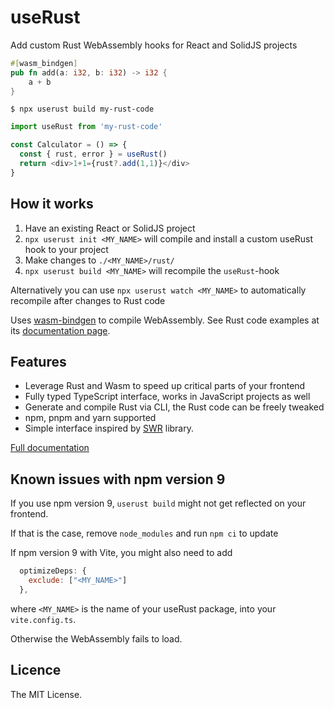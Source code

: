 # useRust

Add custom Rust WebAssembly hooks for React and SolidJS projects

```rust
#[wasm_bindgen]
pub fn add(a: i32, b: i32) -> i32 {
    a + b
}
```

`$ npx userust build my-rust-code`

```js
import useRust from 'my-rust-code'

const Calculator = () => {
  const { rust, error } = useRust()
  return <div>1+1={rust?.add(1,1)}</div>
}
```

## How it works

1. Have an existing React or SolidJS project
2. `npx userust init <MY_NAME>` will compile and install a custom useRust hook to your project
3. Make changes to `./<MY_NAME>/rust/`
4. `npx userust build <MY_NAME>` will recompile the `useRust`-hook

Alternatively you can use `npx userust watch <MY_NAME>` to automatically recompile after changes to Rust code

Uses [wasm-bindgen](https://rustwasm.github.io/wasm-bindgen/) to compile WebAssembly. See Rust code examples at its [documentation page](https://rustwasm.github.io/wasm-bindgen/).

## Features

- Leverage Rust and Wasm to speed up critical parts of your frontend
- Fully typed TypeScript interface, works in JavaScript projects as well
- Generate and compile Rust via CLI, the Rust code can be freely tweaked
- npm, pnpm and yarn supported
- Simple interface inspired by [SWR](https://swr.vercel.app/) library.

[Full documentation](DOCUMENTATION.md)


## Known issues with npm version 9

If you use npm version 9, `userust build` might not get reflected on your frontend.

If that is the case, remove `node_modules` and run `npm ci` to update

If npm version 9 with Vite, you might also need to add

```js
  optimizeDeps: {
    exclude: ["<MY_NAME>"]
  },
```
where `<MY_NAME>` is the name of your useRust package, into your `vite.config.ts`.

Otherwise the WebAssembly fails to load.


## Licence 

The MIT License.